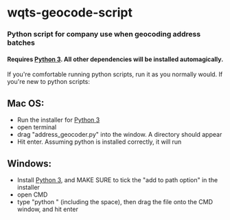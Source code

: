 # wqts-geocode-script
### Python script for company use when geocoding address batches 
#### Requires [Python 3](https://www.python.org/downloads/). All other dependencies will be installed automagically.
If you're comfortable running python scripts, run it as you normally would.
If you're new to python scripts:
## Mac OS:
- Run the installer for [Python 3](https://www.python.org/downloads/)
- open terminal
- drag "address_geocoder.py" into the window. A directory should appear
- Hit enter. Assuming python is installed correctly, it will run
## Windows:
- Install [Python 3](https://www.python.org/downloads/), and MAKE SURE to tick the "add to path option" in the installer
- open CMD
- type "python " (including the space), then drag the file onto the CMD window, and hit enter

